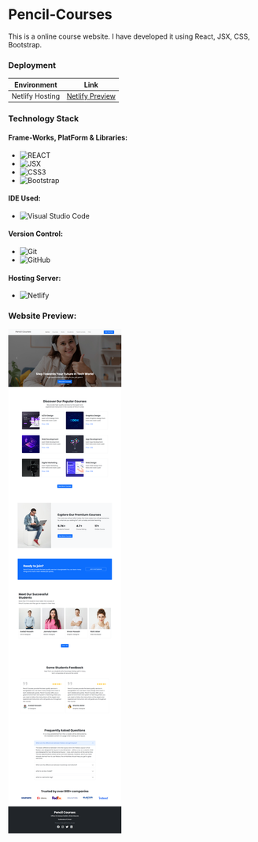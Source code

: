 # Pencil-Courses
This is a online course website. I have developed it using React, JSX, CSS, Bootstrap.

### Deployment
| Environment | Link |
|-------------|------|
| Netlify Hosting | [Netlify Preview](https://shiny-kitten-987c7b.netlify.app/) |

### Technology Stack
#### Frame-Works, PlatForm & Libraries:
- ![REACT](https://img.shields.io/badge/react-%231572B6.svg?style=for-the-badge&logo=react&logoColor=white)
- ![JSX](https://img.shields.io/badge/JSX-%23E34F26.svg?style=for-the-badge&logo=html5&logoColor=white)
- ![CSS3](https://img.shields.io/badge/css3-%231572B6.svg?style=for-the-badge&logo=css3&logoColor=white)
- ![Bootstrap](https://img.shields.io/badge/bootstrap-%23563D7C.svg?style=for-the-badge&logo=bootstrap&logoColor=white)

#### IDE Used:
- ![Visual Studio Code](https://img.shields.io/badge/Visual%20Studio%20Code-0078d7.svg?style=for-the-badge&logo=visual-studio-code&logoColor=white)

#### Version Control:
- ![Git](https://img.shields.io/badge/git-%23F05033.svg?style=for-the-badge&logo=git&logoColor=white)
- ![GitHub](https://img.shields.io/badge/github-%23121011.svg?style=for-the-badge&logo=github&logoColor=white)

#### Hosting Server:
- ![Netlify](https://img.shields.io/badge/netlify-%23563D7C.svg?style=for-the-badge&logo=netlify&logoColor=white)

### Website Preview:
<img src="./public/images/Pencil-Courses.png" alt="Pencil-Courses">
